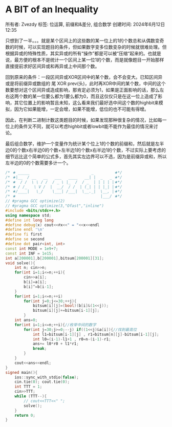 # A BIT of an Inequality

所有者: Zvezdy
标签: 位运算, 前缀和&差分, 组合数学
创建时间: 2024年6月12日 12:35

只想到了一半。。。就是某个区间上的这些数的某一位上的1的个数总和从偶数变奇数的时候，可以实现题目的条件，但如果数字变多位数变杂的时候就很难处理。但根据异或的特殊性质，其实异或的所有“操作”都是可以被“压缩“起来的。也就是说，最方便的根本不是统计一个区间上某一位1的个数，而是就像题目一开始那样直接提前求好区间异或和再异或上中间那个数。

回到原来的条件：一段区间异或XOR区间中的某个数，会不会变大。已知区间异或是将前缀异或数组的 尾 XOR prev(头)，此时再XOR中间的某个数，中间的这个数要想对这个区间异或造成影响，那肯定必须为1，如果是正面影响的话，那么左右这两个数的某一位要么都为1要么都为0，而且这仅仅只是在这一位上造成了影响，其它位置上的影响暂且未知，这么看来我们最好选中间这个数的highbit来模拟，因为它如果能增，一定会增，如果不能增，低位的也不可能有得增。

因此，在判断二进制计数这类题目的时候，如果发现那种很复杂的情况，比如每一位上的条件又不同，就可以考虑highbit或者lowbit能不能作为最佳的情况来讨论。

最后组合数学，维护一个变量作为统计某个位上1的个数的前缀和，然后就是左半边0的个数x右半边0的个数+左半边1的个数x右半边1的个数，不过实际上要考虑的细节远比这个简单的公式多，首先其实左边界可以不选，因为是前缀异或和，所以左半边的0的个数需要多计一个。

```cpp
/* ★ _____                           _         ★*/
/* ★|__  / __   __   ___   ____   __| |  _   _ ★*/
/* ★  / /  \ \ / /  / _ \ |_  /  / _  | | | | |★*/
/* ★ / /_   \ V /  |  __/  / /  | (_| | | |_| |★*/
/* ★/____|   \_/    \___| /___|  \__._|  \__, |★*/
/* ★                                     |___/ ★*/
// #pragma GCC optimize(2)
// #pragma GCC optimize(3,"Ofast","inline")
#include <bits/stdc++.h>
using namespace std;
#define int long long
#define debug(x) cout<<#x<<" = "<<x<<endl
#define endl '\n'
#define fi first
#define se second
#define dot pair<int, int>
const int MODE = 1e9+7;
const int INF = 1e15;
int a[200001],b[200001],bitsum[200001][31];
void solve(){
    int n; cin>>n;
    for(int i=1;i<=n;++i){
        cin>>a[i];
        b[i]=a[i];
        b[i]^=b[i-1];
    }
    for(int i=1;i<=n;++i)
        for(int j=0;j<=30;++j){
            bitsum[i][j]=(bool)(b[i]&(1<<j));
            bitsum[i][j]+=bitsum[i-1][j];
        }
    int ans=0;
    for(int i=1;i<=n;++i){//枚举中间的数字
        for(int j=30;j>=0;--j) if((1<<j)&a[i]){//找到最高位
            int l1=bitsum[i-1][j] , r1=bitsum[n][j]-bitsum[i-1][j];
            int l0=(i-1)-l1+1 , r0=n-(i-1)-r1;
            ans+= l0*r0 + l1*r1;
            break;
        }
    }
    cout<<ans<<endl;
}
signed main(){
    ios::sync_with_stdio(false);
    cin.tie(0); cout.tie(0);
    int TTT = 1;
    cin>>TTT;
    while (TTT--){
        // cout<<TTT<<" ";
        solve();
    }
    return 0;
}

```